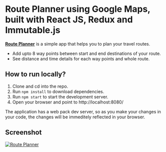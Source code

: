 # Route Planner using Google Maps, built with React JS, Redux and Immutable.js

**[Route Planner](http://veerasundar.com/route-planner)** is a simple app that helps you to plan your travel routes.

* Add upto 8 way points between start and end destinations of your route.
* See distance and time details for each way points and whole route.

## How to run locally?

1. Clone and cd into the repo.
2. Run `npm install` to download dependencies.
3. Run `npm start` to start the development server.
4. Open your browser and point to http://localhost:8080/

The application has a web pack dev server, so as you make your changes in your code, the changes will be immeditely reflected in your browser.

## Screenshot

[![Route Planner](http://veerasundar.com/route-planner/route-planner-screenshot-new.PNG)](http://veerasundar.com/route-planner)

